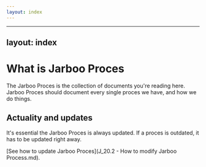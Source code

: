 ```yaml
---
layout: index
---
```



---
layout: index
---

What is Jarboo Proces 
=======

The Jarboo Proces is the collection of documents you're reading here. Jarboo Proces should document every single proces we have, and how we do things. 

Actuality and updates
-----

It's essential the Jarboo Proces is always updated. If a proces is outdated, it has to be updated right away.

[See how to update Jarboo Proces](J_20.2 - How to modify Jarboo Process.md).